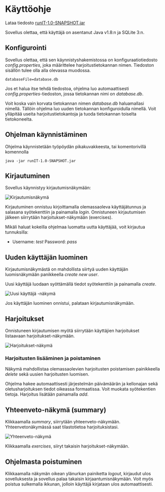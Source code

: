 # Käyttöohje

Lataa tiedosto [runIT-1.0-SNAPSHOT.jar](https://github.com/hajame/otm-harjoitustyo/releases/tag/viikko7)

Sovellus olettaa, että käyttäjä on asentanut Java v1.8:n ja SQLite 3:n.

## Konfigurointi

Sovellus olettaa, että sen käynnistyshakemistossa on konfiguraatiotiedosto _config.properties_, joka määrittelee harjoitustietokannan nimen. Tiedoston sisällön tulee olla alla olevassa muodossa. 

```
databaseFile=database.db
```
Jos et halua itse tehdä tiedostoa, ohjelma luo automaattisesti _config.properties_-tiedoston, jossa tietokannan nimi on _database.db_.

Voit koska vain korvata tietokannan nimen _database.db_ haluamallasi nimellä. Tällöin ohjelma luo uuden tietokannan konfiguroidulla nimellä. Voit ylläpitää useita harjoitustietokantoja ja tuoda tietokannan toiselta tietokoneelta.

## Ohjelman käynnistäminen

Ohjelma käynnistetään työpöydän pikakuvakkeesta, tai komentorivillä komennolla

```
java -jar runIT-1.0-SNAPSHOT.jar
```

## Kirjautuminen

Sovellus käynnistyy kirjautumisnäkymään:

![Kirjautumisnäkymä](https://github.com/hajame/otm-harjoitustyo/blob/master/dokumentaatio/kuvat/loginScreen.png)

Kirjautuminen onnistuu kirjoittamalla olemassaoleva käyttäjätunnus ja salasana syötekenttiin ja painamalla _login_. Onnistuneen kirjautumisen jälkeen siirrytään harjoitukset-näkymään (exercises).

Mikäli haluat kokeilla ohjelmaa luomatta uutta käyttäjää, voit kirjautua tunnuksilla: 
- Username: _test_ Password: _pass_

## Uuden käyttäjän luominen

Kirjautumisnäkymästä on mahdollista siirtyä uuden käyttäjän luomisnäkymään panikkeella _create new user_.

Uusi käyttäjä luodaan syöttämällä tiedot syötekenttiin ja painamalla _create_.


![Uusi käyttäjä -näkymä](https://github.com/hajame/otm-harjoitustyo/blob/master/dokumentaatio/kuvat/newUserSceen.png)

Jos käyttäjän luominen onnistui, palataan kirjautumisnäkymään.

## Harjoitukset

Onnistuneen kirjautumisen myötä siirrytään käyttäjien harjoitukset listaavaan harjoitukset-näkymään.

![Harjoitukset-näkymä](https://github.com/hajame/otm-harjoitustyo/blob/master/dokumentaatio/kuvat/exerciseView.png)

### Harjoitusten lisääminen ja poistaminen

Näkymä mahdollistaa olemassaolevien harjoitusten poistamisen painikkeella _delete_ sekä uusien harjoitusten luomisen. 

Ohjelma hakee automaattisesti järjestelmän päivämäärän ja kellonajan sekä oletusharjoituksen tiedot oikeassa formaatissa. Voit muokata syötekentien tietoja. Harjoitus lisätään painamalla _add_.

## Yhteenveto-näkymä (summary)
Klikkaamalla _summary_, siirrytään yhteenveto-näkymään. Yhteenvetonäkymässä saat tilastotietoa harjoituksistasi.

![Yhteenveto-näkymä](https://github.com/hajame/otm-harjoitustyo/blob/master/dokumentaatio/kuvat/summaryView.png)

Klikkaamalla _exercises_, siiryt takaisin harjoitukset-näkymään.

## Ohjelmasta poistuminen

Klikkaamalla näkymän oikean ylänurkan painiketta _logout_, kirjaudut ulos sovelluksesta ja sovellus palaa takaisin kirjaantumisnäkymään. Voit myös poistua sulkemalla ikkunan, jolloin käyttäjä kirjataan ulos automaattisesti.







